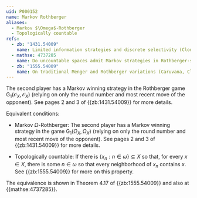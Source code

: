 ```yaml
---
uid: P000152
name: Markov Rothberger
aliases:
  - Markov $\Omega$-Rothberger
  - Topologically countable
refs:
  - zb: "1431.54009"
    name: Limited information strategies and discrete selectivity (Clontz & Holshouser)
  - mathse: 4737285
    name: Do uncountable spaces admit Markov strategies in Rothberger-style games?
  - zb: "1555.54009"
    name: On traditional Menger and Rothberger variations (Caruvana, Clontz, Holshouser)
---
```

The second player has a Markov winning strategy in the Rothberger game $\mathsf{G}_1(\mathcal O_X,\mathcal O_X)$ (relying on only the round number and most recent move of the opponent). See pages 2 and 3 of {{zb:1431.54009}} for more details.

Equivalent conditions:

- Markov $\Omega$-Rothberger: The second player has a Markov winning strategy in the game $\mathsf{G}_1(\Omega_X,\Omega_X)$ (relying on only the round number and most recent move of the opponent). See pages 2 and 3 of {{zb:1431.54009}} for more details.

- Topologically countable: If there is $\{ x_n : n \in \omega \} \subseteq X$ so that, for every $x \in X$, there is some $n \in \omega$ so that every neighborhood of $x_n$ contains $x$. See {{zb:1555.54009}} for more on this property.

The equivalence is shown in Theorem 4.17 of {{zb:1555.54009}} and also at {{mathse:4737285}}.
